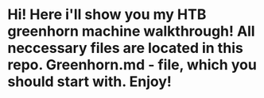 # Hi! Here i'll show you my HTB greenhorn machine walkthrough! All neccessary files are located in this repo. Greenhorn.md - file, which you should start with. Enjoy!
